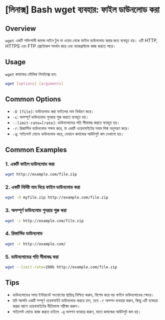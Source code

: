 # [লিনাক্স] Bash wget ব্যবহার: ফাইল ডাউনলোড করা

## Overview
`wget` একটি শক্তিশালী কমান্ড লাইন টুল যা ওয়েব থেকে ফাইল ডাউনলোড করার জন্য ব্যবহৃত হয়। এটি HTTP, HTTPS এবং FTP প্রোটোকল সমর্থন করে এবং ব্যাকগ্রাউন্ডে কাজ করতে পারে।

## Usage
`wget` কমান্ডের মৌলিক সিনট্যাক্স হল:

```bash
wget [options] [arguments]
```

## Common Options
- `-O [file]`: ডাউনলোড করা ফাইলের নাম নির্ধারণ করে।
- `-c`: অসম্পূর্ণ ডাউনলোড পুনরায় শুরু করতে ব্যবহৃত হয়।
- `--limit-rate=[rate]`: ডাউনলোডের গতি সীমাবদ্ধ করতে ব্যবহৃত হয়।
- `-r`: রিকার্সিভ ডাউনলোড সক্ষম করে, যা একটি ওয়েবসাইটের সমস্ত লিঙ্ক অনুসরণ করে।
- `-q`: সাইলেন্ট মোডে ডাউনলোড করে, যেখানে কমান্ডের আউটপুট কম দেখানো হয়।

## Common Examples

### 1. একটি ফাইল ডাউনলোড করা
```bash
wget http://example.com/file.zip
```

### 2. একটি নির্দিষ্ট নাম দিয়ে ফাইল ডাউনলোড করা
```bash
wget -O myfile.zip http://example.com/file.zip
```

### 3. অসম্পূর্ণ ডাউনলোড পুনরায় শুরু করা
```bash
wget -c http://example.com/file.zip
```

### 4. রিকার্সিভ ডাউনলোড
```bash
wget -r http://example.com/
```

### 5. ডাউনলোডের গতি সীমাবদ্ধ করা
```bash
wget --limit-rate=200k http://example.com/file.zip
```

## Tips
- ডাউনলোডের সময় ইন্টারনেট সংযোগের স্থায়িত্ব নিশ্চিত করুন, বিশেষ করে বড় ফাইল ডাউনলোডের ক্ষেত্রে।
- যদি আপনি একটি সম্পূর্ণ ওয়েবসাইট ডাউনলোড করতে চান, তবে `-r` অপশন ব্যবহার করুন, কিন্তু এটি ব্যবহার করার আগে ওয়েবসাইটের নীতিমালা পরীক্ষা করুন।
- সাইলেন্ট মোডে কাজ করতে চাইলে `-q` অপশন ব্যবহার করুন, যাতে কমান্ডের আউটপুট কম হয়।